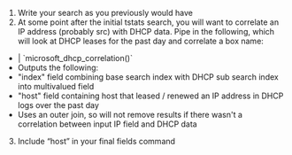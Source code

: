1)	Write your search as you previously would have 
2)	At some point after the initial tstats search, you will want to correlate an IP address (probably src) with DHCP data. Pipe in the following, which will look at DHCP leases for the past day and correlate a box name:
- | \`microsoft_dhcp_correlation(<ip field to correlate>)`
- Outputs the following:
- "index" field combining base search index with DHCP sub search index into multivalued field
- "host" field containing host that leased / renewed an IP address in DHCP logs over the past day
- Uses an outer join, so will not remove results if there wasn't a correlation between input IP field and DHCP data
3)	Include “host” in your final fields command
